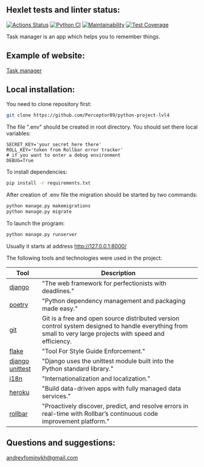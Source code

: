 ## Hexlet tests and linter status:
[![Actions Status](https://github.com/Perceptor89/python-project-lvl4/workflows/hexlet-check/badge.svg)](https://github.com/Perceptor89/python-project-lvl4/actions)
[![Python CI](https://github.com/Perceptor89/python-project-lvl4/actions/workflows/pyci.yml/badge.svg)](https://github.com/Perceptor89/python-project-lvl4/actions/workflows/pyci.yml)
[![Maintainability](https://api.codeclimate.com/v1/badges/0fa462337d6ccbb87d30/maintainability)](https://codeclimate.com/github/Perceptor89/python-project-lvl4/maintainability)
[![Test Coverage](https://api.codeclimate.com/v1/badges/0fa462337d6ccbb87d30/test_coverage)](https://codeclimate.com/github/Perceptor89/python-project-lvl4/test_coverage)

Task manager is an app which helps you to remember things.

## Example of website:
[Task manager](https://protected-harbor-92063.herokuapp.com "Heroku.com")

## Local installation:
You need to clone repository first:
```bash
git clone https://github.com/Perceptor89/python-project-lvl4
```

The file ".env" should be created in root directory. You should set there local variables:

```
SECRET_KEY='your secret here there'
ROLL_KEY='token from Rollbar error tracker'
# if you want to enter a debug environment
DEBUG=True
```
To install dependencies:

```bash
pip install -r requirements.txt
```

After creation of .env file the migration should be started by two commands:

```bash
python manage.py makemigrations
python manage.py migrate
```

To launch the program:

```bash
python manage.py runserver
```

Usually it starts at address http://127.0.0.1:8000/

The following tools and technologies were used in the project:

| Tool                                                                     | Description                                                                                                           |
|--------------------------------------------------------------------------|-----------------------------------------------------------------------------------------------------------------------|
| [django](https://www.djangoproject.com/)                                 | "The web framework for perfectionists with deadlines."                                                   |
| [poetry](https://python-poetry.org/)                                     | "Python dependency management and packaging made easy."                                                             |
| [git](https://git-scm.com)                                               | Git is a free and open source distributed version control system designed to handle everything from small to very large projects with speed and efficiency.                                                                       |
| [flake](https://flake8.pycqa.org/en/latest/)                             | "Tool For Style Guide Enforcement."                                                                                 |
| [django unittest](https://docs.djangoproject.com/en/4.0/topics/testing/) | "Django uses the unittest module built into the Python standard library."                                          |
| [i18n](https://docs.djangoproject.com/en/4.0/topics/i18n/)               | "Internationalization and localization."                                                                    |
| [heroku](https://www.heroku.com/)                                        | "Build data-driven apps with fully managed data services."                                                           |
| [rollbar](https://rollbar.com/)                                          | "Proactively discover, predict, and resolve errors in real-time with Rollbar’s continuous code improvement platform." |

## Questions and suggestions:
<andreyfominykh@gmail.com>

